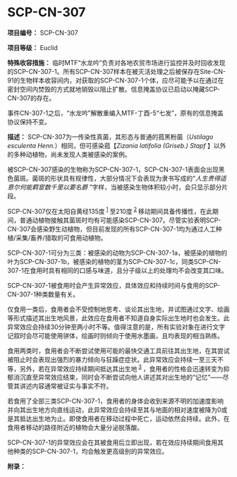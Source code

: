 # SCP-CN-307

**项目编号：** SCP-CN-307

**项目等级：** Euclid

**特殊收容措施：** 临时MTF“水龙吟”负责对各地农贸市场进行监控并及时回收发现的SCP-CN-307-1。所有SCP-CN-307样本在被灭活处理之后被保存在Site-CN-91的生物样本收容间内，对获取的SCP-CN-307-1个体，应尽可能予以在通过在密封空间内焚毁的方式就地销毁以阻止扩散。信息掩盖协议已启动以掩藏SCP-CN-307的存在。

事件CN-307-1之后，“水龙吟”解散重编入MTF-丁酉-5“七发”，原有的信息掩盖协议保持不变。

**描述：** SCP-CN-307为一传染性真菌，其形态与普通的菰黑粉菌（<em>Ustilago esculenta
Henn.</em>）相同，但可感染菰【*Zizania latifolia (Griseb.) Stapf* 】以外的多种动植物，尚未发现人类被感染的案例。

被SCP-CN-307感染的生物称为SCP-CN-307-1，SCP-CN-307-1表面会出现黑色菌斑。菌斑的形状具有规律性，大部分情况下会表现为隶书写成的“*人生贵得适意尔何能羁宦数千里以要名爵* ”字样，当被感染生物体积较小时，会只显示部分片段。

SCP-CN-307仅在太阳自黄经135度<sup class='footnoteref'>
 <a shape='rect' class='footnoteref' id='footnoteref-1' href='javascript:;' onclick='WIKIDOT.page.utils.scrollToReference(&apos;footnote-1&apos;)'>1</a>
</sup>至210度<sup class='footnoteref'>
 <a shape='rect' class='footnoteref' id='footnoteref-2' href='javascript:;' onclick='WIKIDOT.page.utils.scrollToReference(&apos;footnote-2&apos;)'>2</a>
</sup>移动期间具备传播性，在此期间，普通动植物接触其菌斑时均有可能感染SCP-CN-307。尽管实验表明SCP-CN-307会感染野生动植物，但目前发现的所有SCP-CN-307-1均为通过人工种植/采集/畜养/猎取的可食用动植物。

SCP-CN-307-1可分为三类：被感染的动物为SCP-CN-307-1a，被感染的植物的叶为SCP-CN-307-1b，被感染的植物的茎为SCP-CN-307-1c，同类SCP-CN-307-1在食用时具有相同的口感与味道，且分子级以上的处理均不会改变其口味。

SCP-CN-307-1被食用时会产生异常效应，具体效应和持续时间与食用的SCP-CN-307-1种类数量有关。

仅食用一类后，食用者会不受控制地思考、谈论其出生地，并试图通过文字、绘画等形式描述其出生地风景，此效应在食用者不知道自身实际出生地时也会发生。此异常效应会持续30分钟至两小时不等。值得注意的是，所有实验对象在进行文字记叙时会尽可能使用骈体，绘画时则倾向于使用水墨画，且均表现的相当熟练。

食用两类时，食用者会不断尝试使用可能的最快交通工具前往其出生地，在其尝试被阻止时会表现出强烈的暴力倾向与狂躁症症状。此异常效应会持续一至三天不等，另外，若在异常效应持续期间抵达其出生地<sup class='footnoteref'>
 <a shape='rect' class='footnoteref' id='footnoteref-3' href='javascript:;' onclick='WIKIDOT.page.utils.scrollToReference(&apos;footnote-3&apos;)'>3</a>
</sup>，食用者的性格会迅速转变为抑郁消沉直至异常效应结束，同时会不断尝试向他人讲述其对出生地的“记忆”——尽管其讲述内容通常被证实与事实不符。

若食用了全部三类SCP-CN-307-1，食用者的身体会收到来源不明的加速度影响并向其出生地方向直线运动，此异常效应会持续至其与地面的相对速度被降为0或是其抵达出生地为止。即使食用者在移动过程中死亡，运动依然会持续。此外，在食用者移动的路径附近的植物会大量分泌脱落酸。

SCP-CN-307-1的异常效应会在其被食用后立即出现，若在效应持续期间食用其他种类的SCP-CN-307-1，均会触发更高级别的异常效应。

**附录：** 




